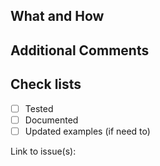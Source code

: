 ## What and How

## Additional Comments

## Check lists

* [ ] Tested
* [ ] Documented
* [ ] Updated examples (if need to)

Link to issue(s):
